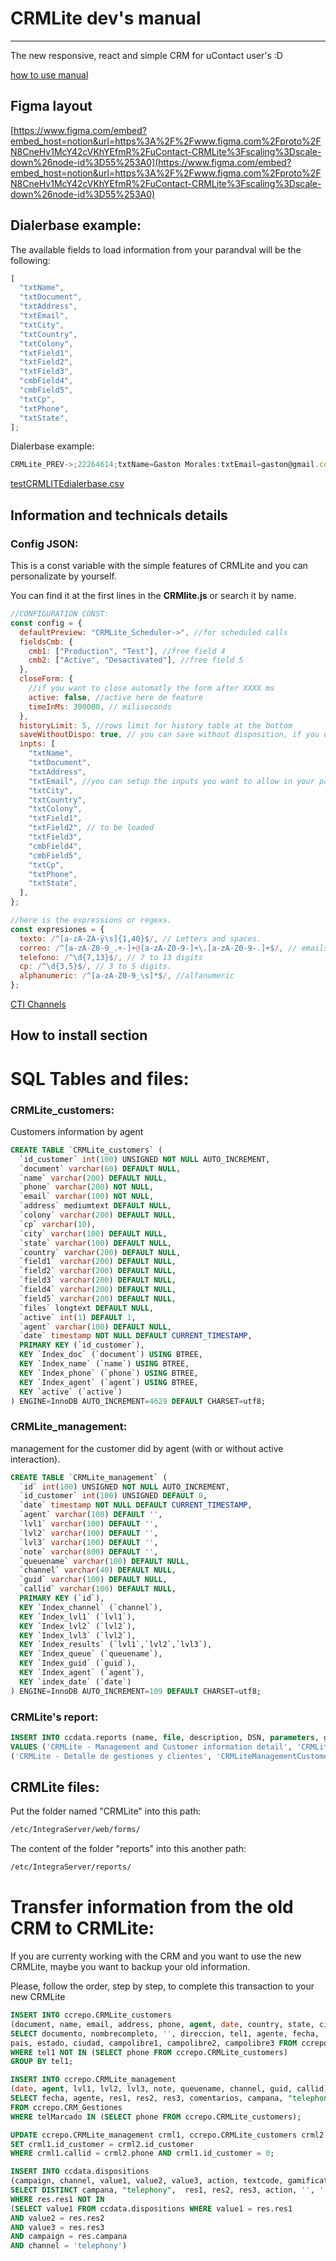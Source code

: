 # CRMLite dev's manual

---

The new responsive, react and simple CRM for uContact user's :D

[how to use manual](https://www.notion.so/How-to-use-CRMLite-0b3741ef947e46d2a7e6b575647161a7)

## Figma layout

[https://www.figma.com/embed?embed_host=notion&url=https%3A%2F%2Fwww.figma.com%2Fproto%2FN8CneHv1McY42cVKhYEfmR%2FuContact-CRMLite%3Fscaling%3Dscale-down%26node-id%3D55%253A0](https://www.figma.com/embed?embed_host=notion&url=https%3A%2F%2Fwww.figma.com%2Fproto%2FN8CneHv1McY42cVKhYEfmR%2FuContact-CRMLite%3Fscaling%3Dscale-down%26node-id%3D55%253A0)

## Dialerbase example:

The available fields to load information from your parandval will be the following:

```jsx
[
  "txtName",
  "txtDocument",
  "txtAddress",
  "txtEmail",
  "txtCity",
  "txtCountry",
  "txtColony",
  "txtField1",
  "txtField2",
  "txtField3",
  "cmbField4",
  "cmbField5",
  "txtCp",
  "txtPhone",
  "txtState",
];
```

Dialerbase example:

```jsx
CRMLite_PREV->;22264614;txtName=Gaston Morales:txtEmail=gaston@gmail.com;;9999;4004
```

[testCRMLITEdialerbase.csv](examplecsv/testCRMLITEdialerbase.csv)

## Information and technicals details

### Config JSON:

This is a const variable with the simple features of CRMLite and you can personalizate by yourself.

You can find it at the first lines in the **CRMlite.js** or search it by name.

```jsx
//CONFIGURATION CONST:
const config = {
  defaultPreview: "CRMLite_Scheduler->", //for scheduled calls
  fieldsCmb: {
    cmb1: ["Production", "Test"], //free field 4
    cmb2: ["Active", "Desactivated"], //free field 5
  },
  closeForm: {
    //if you want to close automatly the form after XXXX ms
    active: false, //active here de feature
    timeInMs: 300000, // miliseconds
  },
  historyLimit: 5, //rows limit for history table at the bottom
  saveWithoutDispo: true, // you can save without disposition, if you dont have an active interaction already
  inpts: [
    "txtName",
    "txtDocument",
    "txtAddress",
    "txtEmail", //you can setup the inputs you want to allow in your parandvalues
    "txtCity",
    "txtCountry",
    "txtColony",
    "txtField1",
    "txtField2", // to be loaded
    "txtField3",
    "cmbField4",
    "cmbField5",
    "txtCp",
    "txtPhone",
    "txtState",
  ],
};
```

```jsx
//here is the expressions or regexs.
const expresiones = {
  texto: /^[a-zA-ZÀ-ÿ\s]{1,40}$/, // Letters and spaces.
  correo: /^[a-zA-Z0-9_.+-]+@[a-zA-Z0-9-]+\.[a-zA-Z0-9-.]+$/, // emails
  telefono: /^\d{7,13}$/, // 7 to 13 digits
  cp: /^\d{3,5}$/, // 3 to 5 digits.
  alphanumeric: /^[a-zA-Z0-9_\s]*$/, //alfanumeric
};
```

[CTI Channels](https://www.notion.so/2342923ccfde4f17bf16a9bf6f2ba3ba)

## H**ow to install section**

# SQL Tables and files:

### CRMLite_customers:

Customers information by agent

```sql
CREATE TABLE `CRMLite_customers` (
  `id_customer` int(100) UNSIGNED NOT NULL AUTO_INCREMENT,
  `document` varchar(60) DEFAULT NULL,
  `name` varchar(200) DEFAULT NULL,
  `phone` varchar(200) NOT NULL,
  `email` varchar(100) NOT NULL,
  `address` mediumtext DEFAULT NULL,
  `colony` varchar(200) DEFAULT NULL,
  `cp` varchar(10),
  `city` varchar(100) DEFAULT NULL,
  `state` varchar(100) DEFAULT NULL,
  `country` varchar(200) DEFAULT NULL,
  `field1` varchar(200) DEFAULT NULL,
  `field2` varchar(200) DEFAULT NULL,
  `field3` varchar(200) DEFAULT NULL,
  `field4` varchar(200) DEFAULT NULL,
  `field5` varchar(200) DEFAULT NULL,
  `files` longtext DEFAULT NULL,
  `active` int(1) DEFAULT 1,
  `agent` varchar(100) DEFAULT NULL,
  `date` timestamp NOT NULL DEFAULT CURRENT_TIMESTAMP,
  PRIMARY KEY (`id_customer`),
  KEY `Index_doc` (`document`) USING BTREE,
  KEY `Index_name` (`name`) USING BTREE,
  KEY `Index_phone` (`phone`) USING BTREE,
  KEY `Index_agent` (`agent`) USING BTREE,
  KEY `active` (`active`)
) ENGINE=InnoDB AUTO_INCREMENT=4629 DEFAULT CHARSET=utf8;
```

### CRMLite_management:

management for the customer did by agent (with or without active interaction).

```sql
CREATE TABLE `CRMLite_management` (
  `id` int(100) UNSIGNED NOT NULL AUTO_INCREMENT,
  `id_customer` int(100) UNSIGNED DEFAULT 0,
  `date` timestamp NOT NULL DEFAULT CURRENT_TIMESTAMP,
  `agent` varchar(100) DEFAULT '',
  `lvl1` varchar(100) DEFAULT '',
  `lvl2` varchar(100) DEFAULT '',
  `lvl3` varchar(100) DEFAULT '',
  `note` varchar(800) DEFAULT '',
  `queuename` varchar(100) DEFAULT NULL,
  `channel` varchar(40) DEFAULT NULL,
  `guid` varchar(100) DEFAULT NULL,
  `callid` varchar(100) DEFAULT NULL,
  PRIMARY KEY (`id`),
  KEY `Index_channel` (`channel`),
  KEY `Index_lvl1` (`lvl1`),
  KEY `Index_lvl2` (`lvl2`),
  KEY `Index_lvl3` (`lvl2`),
  KEY `Index_results` (`lvl1`,`lvl2`,`lvl3`),
  KEY `Index_queue` (`queuename`),
  KEY `Index_guid` (`guid`),
  KEY `Index_agent` (`agent`),
  KEY `index_date` (`date`)
) ENGINE=InnoDB AUTO_INCREMENT=109 DEFAULT CHARSET=utf8;
```

### CRMLite's report:

```sql
INSERT INTO ccdata.reports (name, file, description, DSN, parameters, grouped, language, license, visible)
VALUES ('CRMLite - Management and Customer information detail', 'CRMLiteManagementCustomerDetail.jrxml', '', 'Repo', 'INITIAL_DATE:Timestamp;FINAL_DATE:Timestamp;QUEUE:Queue;', 'CRMLite', 'en', 'CCS', 1),
('CRMLite - Detalle de gestiones y clientes', 'CRMLiteManagementCustomerDetail.jrxml', 'Gestiones realizadas sobre CRMLite e informacion de los clientes respectivos', 'Repo', 'INITIAL_DATE:Timestamp;FINAL_DATE:Timestamp;QUEUE:Queue;', 'CRMLite', 'es', 'CCS', 1);
```

## CRMLite files:

Put the folder named "CRMLite" into this path:

```bash
/etc/IntegraServer/web/forms/
```

The content of the folder "reports" into this another path:

```bash
/etc/IntegraServer/reports/
```

# Transfer information from the old CRM to CRMLite:

If you are currenty working with the CRM and you want to use the new CRMLite, maybe you want to backup your old information.

Please, follow the order, step by step, to complete this transaction to your new CRMLite

```sql
INSERT INTO ccrepo.CRMLite_customers
(document, name, email, address, phone, agent, date, country, state, city, field1, field2, field3 )
SELECT documento, nombrecompleto, '', direccion, tel1, agente, fecha,
pais, estado, ciudad, campolibre1, campolibre2, campolibre3 FROM ccrepo.CRM_Clientes
WHERE tel1 NOT IN (SELECT phone FROM ccrepo.CRMLite_customers)
GROUP BY tel1;
```

```sql
INSERT INTO ccrepo.CRMLite_management
(date, agent, lvl1, lvl2, lvl3, note, queuename, channel, guid, callid)
SELECT fecha, agente, res1, res2, res3, comentarios, campana, "telephony", guid, telMarcado
FROM ccrepo.CRM_Gestiones
WHERE telMarcado IN (SELECT phone FROM ccrepo.CRMLite_customers);
```

```sql
UPDATE ccrepo.CRMLite_management crml1, ccrepo.CRMLite_customers crml2
SET crml1.id_customer = crml2.id_customer
WHERE crml1.callid = crml2.phone AND crml1.id_customer = 0;
```

```sql
INSERT INTO ccdata.dispositions
(campaign, channel, value1, value2, value3, action, textcode, gamification_measure)
SELECT DISTINCT campana, "telephony",  res1, res2, res3, action, '', ''  FROM ccrepo.CRM_Result res
WHERE res.res1 NOT IN
(SELECT value1 FROM ccdata.dispositions WHERE value1 = res.res1
AND value2 = res.res2
AND value3 = res.res3
AND campaign = res.campana
AND channel = 'telephony')
```
